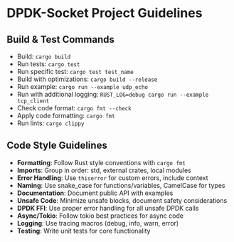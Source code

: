 # DPDK-Socket Project Guidelines

## Build & Test Commands
- Build: `cargo build`
- Run tests: `cargo test`
- Run specific test: `cargo test test_name`
- Build with optimizations: `cargo build --release`
- Run example: `cargo run --example udp_echo`
- Run with additional logging: `RUST_LOG=debug cargo run --example tcp_client`
- Check code format: `cargo fmt --check`
- Apply code formatting: `cargo fmt`
- Run lints: `cargo clippy`

## Code Style Guidelines
- **Formatting**: Follow Rust style conventions with `cargo fmt`
- **Imports**: Group in order: std, external crates, local modules
- **Error Handling**: Use `thiserror` for custom errors, include context
- **Naming**: Use snake_case for functions/variables, CamelCase for types
- **Documentation**: Document public API with examples
- **Unsafe Code**: Minimize unsafe blocks, document safety considerations
- **DPDK FFI**: Use proper error handling for all unsafe DPDK calls
- **Async/Tokio**: Follow tokio best practices for async code
- **Logging**: Use tracing macros (debug, info, warn, error)
- **Testing**: Write unit tests for core functionality
